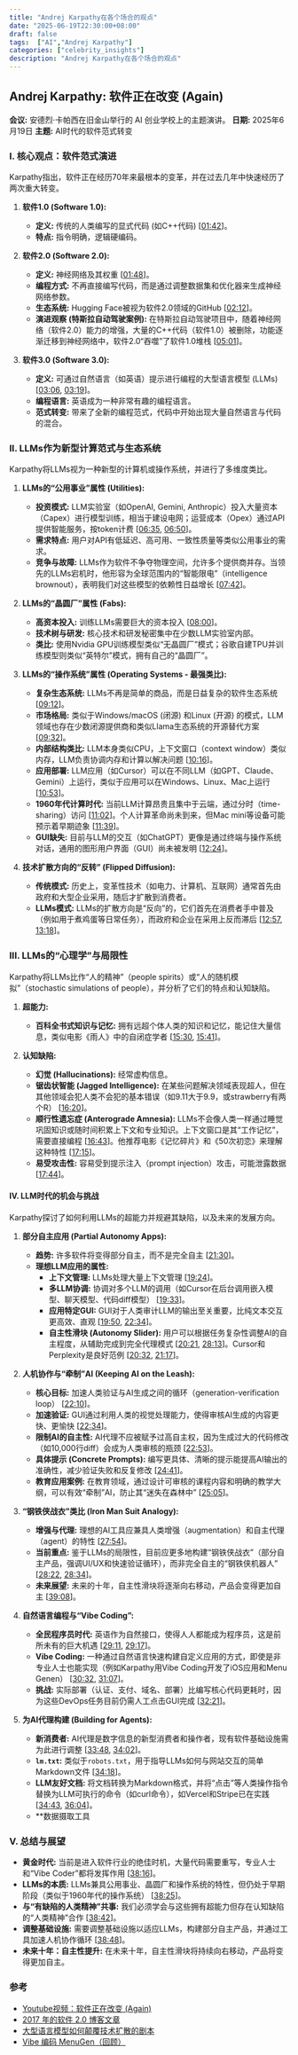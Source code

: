 ```yaml
---
title: "Andrej Karpathy在各个场合的观点"
date: "2025-06-19T22:30:00+08:00"
draft: false
tags:  ["AI","Andrej Karpathy"]
categories: ["celebrity_insights"]
description: "Andrej Karpathy在各个场合的观点"
---
```


## Andrej Karpathy: 软件正在改变 (Again)

**会议:** 安德烈·卡帕西在旧金山举行的 AI 创业学校上的主题演讲。
**日期:** 2025年6月19日
**主题:** AI时代的软件范式转变

### **I. 核心观点：软件范式演进**

Karpathy指出，软件正在经历70年来最根本的变革，并在过去几年中快速经历了两次重大转变。

1. **软件1.0 (Software 1.0):**
    * **定义:** 传统的人类编写的显式代码 (如C++代码) [[01:42](http://www.youtube.com/watch?v=LCEmiRjPEtQ&t=102)]。
    * **特点:** 指令明确，逻辑硬编码。

2. **软件2.0 (Software 2.0):**
    * **定义:** 神经网络及其权重 [[01:48](http://www.youtube.com/watch?v=LCEmiRjPEtQ&t=108)]。
    * **编程方式:** 不再直接编写代码，而是通过调整数据集和优化器来生成神经网络参数。
    * **生态系统:** Hugging Face被视为软件2.0领域的GitHub [[02:12](http://www.youtube.com/watch?v=LCEmiRjPEtQ&t=132)]。
    * **演进观察 (特斯拉自动驾驶案例):** 在特斯拉自动驾驶项目中，随着神经网络（软件2.0）能力的增强，大量的C++代码（软件1.0）被删除，功能逐渐迁移到神经网络中，软件2.0“吞噬”了软件1.0堆栈 [[05:01](http://www.youtube.com/watch?v=LCEmiRjPEtQ&t=301)]。

3. **软件3.0 (Software 3.0):**
    * **定义:** 可通过自然语言（如英语）提示进行编程的大型语言模型 (LLMs) [[03:06](http://www.youtube.com/watch?v=LCEmiRjPEtQ&t=186), [03:19](http://www.youtube.com/watch?v=LCEmiRjPEtQ&t=199)]。
    * **编程语言:** 英语成为一种非常有趣的编程语言。
    * **范式转变:** 带来了全新的编程范式，代码中开始出现大量自然语言与代码的混合。

### **II. LLMs作为新型计算范式与生态系统**

Karpathy将LLMs视为一种新型的计算机或操作系统，并进行了多维度类比。

1. **LLMs的“公用事业”属性 (Utilities):**
    * **投资模式:** LLM实验室（如OpenAI, Gemini, Anthropic）投入大量资本（Capex）进行模型训练，相当于建设电网；运营成本（Opex）通过API提供智能服务，按token计费 [[06:35](http://www.youtube.com/watch?v=LCEmiRjPEtQ&t=395), [06:50](http://www.youtube.com/watch?v=LCEmiRjPEtQ&t=410)]。
    * **需求特点:** 用户对API有低延迟、高可用、一致性质量等类似公用事业的需求。
    * **竞争与故障:** LLMs作为软件不争夺物理空间，允许多个提供商并存。当领先的LLMs宕机时，他形容为全球范围内的“智能限电”（intelligence brownout），表明我们对这些模型的依赖性日益增长 [[07:42](http://www.youtube.com/watch?v=LCEmiRjPEtQ&t=462)]。

2. **LLMs的“晶圆厂”属性 (Fabs):**
    * **高资本投入:** 训练LLMs需要巨大的资本投入 [[08:00](http://www.youtube.com/watch?v=LCEmiRjPEtQ&t=480)]。
    * **技术树与研发:** 核心技术和研发秘密集中在少数LLM实验室内部。
    * **类比:** 使用Nvidia GPU训练模型类似“无晶圆厂”模式；谷歌自建TPU并训练模型则类似“英特尔”模式，拥有自己的“晶圆厂”。

3. **LLMs的“操作系统”属性 (Operating Systems - 最强类比):**
    * **复杂生态系统:** LLMs不再是简单的商品，而是日益复杂的软件生态系统 [[09:12](http://www.youtube.com/watch?v=LCEmiRjPEtQ&t=552)]。
    * **市场格局:** 类似于Windows/macOS (闭源) 和Linux (开源) 的模式，LLM领域也存在少数闭源提供商和类似Llama生态系统的开源替代方案 [[09:32](http://www.youtube.com/watch?v=LCEmiRjPEtQ&t=572)]。
    * **内部结构类比:** LLM本身类似CPU，上下文窗口（context window）类似内存，LLM负责协调内存和计算以解决问题 [[10:16](http://www.youtube.com/watch?v=LCEmiRjPEtQ&t=616)]。
    * **应用部署:** LLM应用（如Cursor）可以在不同LLM（如GPT、Claude、Gemini）上运行，类似于应用可以在Windows、Linux、Mac上运行 [[10:53](http://www.youtube.com/watch?v=LCEmiRjPEtQ&t=653)]。
    * **1960年代计算时代:** 当前LLM计算昂贵且集中于云端，通过分时（time-sharing）访问 [[11:02](http://www.youtube.com/watch?v=LCEmiRjPEtQ&t=662)]。个人计算革命尚未到来，但Mac mini等设备可能预示着早期迹象 [[11:39](http://www.youtube.com/watch?v=LCEmiRjPEtQ&t=699)]。
    * **GUI缺失:** 目前与LLM的交互（如ChatGPT）更像是通过终端与操作系统对话，通用的图形用户界面（GUI）尚未被发明 [[12:24](http://www.youtube.com/watch?v=LCEmiRjPEtQ&t=744)]。

4. **技术扩散方向的“反转” (Flipped Diffusion):**
    * **传统模式:** 历史上，变革性技术（如电力、计算机、互联网）通常首先由政府和大型企业采用，随后才扩散到消费者。
    * **LLMs模式:** LLMs的扩散方向是“反向”的，它们首先在消费者手中普及（例如用于煮鸡蛋等日常任务），而政府和企业在采用上反而滞后 [[12:57](http://www.youtube.com/watch?v=LCEmiRjPEtQ&t=777), [13:18](http://www.youtube.com/watch?v=LCEmiRjPEtQ&t=798)]。

### **III. LLMs的“心理学”与局限性**

Karpathy将LLMs比作“人的精神”（people spirits）或“人的随机模拟”（stochastic simulations of people），并分析了它们的特点和认知缺陷。

1. **超能力:**
    * **百科全书式知识与记忆:** 拥有远超个体人类的知识和记忆，能记住大量信息，类似电影《雨人》中的自闭症学者 [[15:30](http://www.youtube.com/watch?v=LCEmiRjPEtQ&t=930), [15:41](http://www.youtube.com/watch?v=LCEmiRjPEtQ&t=941)]。

2. **认知缺陷:**
    * **幻觉 (Hallucinations):** 经常虚构信息。
    * **锯齿状智能 (Jagged Intelligence):** 在某些问题解决领域表现超人，但在其他领域会犯人类不会犯的基本错误（如9.11大于9.9，或strawberry有两个R） [[16:20](http://www.youtube.com/watch?v=LCEmiRjPEtQ&t=980)]。
    * **顺行性遗忘症 (Anterograde Amnesia):** LLMs不会像人类一样通过睡觉巩固知识或随时间积累上下文和专业知识。上下文窗口是其“工作记忆”，需要直接编程 [[16:43](http://www.youtube.com/watch?v=LCEmiRjPEtQ&t=1003)]。他推荐电影《记忆碎片》和《50次初恋》来理解这种特性 [[17:15](http://www.youtube.com/watch?v=LCEmiRjPEtQ&t=1035)]。
    * **易受攻击性:** 容易受到提示注入（prompt injection）攻击，可能泄露数据 [[17:44](http://www.youtube.com/watch?v=LCEmiRjPEtQ&t=1064)]。

#### **IV. LLM时代的机会与挑战**

Karpathy探讨了如何利用LLMs的超能力并规避其缺陷，以及未来的发展方向。

1. **部分自主应用 (Partial Autonomy Apps):**
    * **趋势:** 许多软件将变得部分自主，而不是完全自主 [[21:30](http://www.youtube.com/watch?v=LCEmiRjPEtQ&t=1290)]。
    * **理想LLM应用的属性:**
        * **上下文管理:** LLMs处理大量上下文管理 [[19:24](http://www.youtube.com/watch?v=LCEmiRjPEtQ&t=1164)]。
        * **多LLM协调:** 协调对多个LLM的调用（如Cursor在后台调用嵌入模型、聊天模型、代码diff模型） [[19:33](http://www.youtube.com/watch?v=LCEmiRjPEtQ&t=1173)]。
        * **应用特定GUI:** GUI对于人类审计LLM的输出至关重要，比纯文本交互更高效、直观 [[19:50](http://www.youtube.com/watch?v=LCEmiRjPEtQ&t=1190), [22:34](http://www.youtube.com/watch?v=LCEmiRjPEtQ&t=1354)]。
        * **自主性滑块 (Autonomy Slider):** 用户可以根据任务复杂性调整AI的自主程度，从辅助完成到完全代理模式 [[20:21](http://www.youtube.com/watch?v=LCEmiRjPEtQ&t=1221), [28:13](http://www.youtube.com/watch?v=LCEmiRjPEtQ&t=1693)]。Cursor和Perplexity是良好范例 [[20:32](http://www.youtube.com/watch?v=LCEmiRjPEtQ&t=1232), [21:17](http://www.youtube.com/watch?v=LCEmiRjPEtQ&t=1277)]。

2. **人机协作与“牵制”AI (Keeping AI on the Leash):**
    * **核心目标:** 加速人类验证与AI生成之间的循环（generation-verification loop） [[22:10](http://www.youtube.com/watch?v=LCEmiRjPEtQ&t=1330)]。
    * **加速验证:** GUI通过利用人类的视觉处理能力，使得审核AI生成的内容更快、更愉快 [[22:34](http://www.youtube.com/watch?v=LCEmiRjPEtQ&t=1354)]。
    * **限制AI的自主性:** AI代理不应被赋予过高自主权，因为生成过大的代码修改（如10,000行diff）会成为人类审核的瓶颈 [[22:53](http://www.youtube.com/watch?v=LCEmiRjPEtQ&t=1373)]。
    * **具体提示 (Concrete Prompts):** 编写更具体、清晰的提示能提高AI输出的准确性，减少验证失败和反复修改 [[24:41](http://www.youtube.com/watch?v=LCEmiRjPEtQ&t=1481)]。
    * **教育应用案例:** 在教育领域，通过设计可审核的课程内容和明确的教学大纲，可以有效“牵制”AI，防止其“迷失在森林中” [[25:05](http://www.youtube.com/watch?v=LCEmiRjPEtQ&t=1505)]。

3. **“钢铁侠战衣”类比 (Iron Man Suit Analogy):**
    * **增强与代理:** 理想的AI工具应兼具人类增强（augmentation）和自主代理（agent）的特性 [[27:54](http://www.youtube.com/watch?v=LCEmiRjPEtQ&t=1674)]。
    * **当前重点:** 鉴于LLMs的局限性，目前应更多地构建“钢铁侠战衣”（部分自主产品，强调UI/UX和快速验证循环），而非完全自主的“钢铁侠机器人” [[28:22](http://www.youtube.com/watch?v=LCEmiRjPEtQ&t=1702), [28:34](http://www.youtube.com/watch?v=LCEmiRjPEtQ&t=1714)]。
    * **未来展望:** 未来的十年，自主性滑块将逐渐向右移动，产品会变得更加自主 [[39:08](http://www.youtube.com/watch?v=LCEmiRjPEtQ&t=2348)]。

4. **自然语言编程与“Vibe Coding”:**
    * **全民程序员时代:** 英语作为自然接口，使得人人都能成为程序员，这是前所未有的巨大机遇 [[29:11](http://www.youtube.com/watch?v=LCEmiRjPEtQ&t=1751), [29:17](http://www.youtube.com/watch?v=LCEmiRjPEtQ&t=1757)]。
    * **Vibe Coding:** 一种通过自然语言快速构建自定义应用的方式，即使是非专业人士也能实现（例如Karpathy用Vibe Coding开发了iOS应用和Menu Genen） [[30:32](http://www.youtube.com/watch?v=LCEmiRjPEtQ&t=1832), [31:07](http://www.youtube.com/watch?v=LCEmiRjPEtQ&t=1867)]。
    * **挑战:** 实际部署（认证、支付、域名、部署）比编写核心代码更耗时，因为这些DevOps任务目前仍需人工点击GUI完成 [[32:21](http://www.youtube.com/watch?v=LCEmiRjPEtQ&t=1941)]。

5. **为AI代理构建 (Building for Agents):**
    * **新消费者:** AI代理是数字信息的新型消费者和操作者，现有软件基础设施需为此进行调整 [[33:48](http://www.youtube.com/watch?v=LCEmiRjPEtQ&t=2028), [34:02](http://www.youtube.com/watch?v=LCEmiRjPEtQ&t=2042)]。
    * **`lm.txt`:** 类似于`robots.txt`，用于指导LLMs如何与网站交互的简单Markdown文件 [[34:18](http://www.youtube.com/watch?v=LCEmiRjPEtQ&t=2058)]。
    * **LLM友好文档:** 将文档转换为Markdown格式，并将“点击”等人类操作指令替换为LLM可执行的命令（如curl命令），如Vercel和Stripe已在实践 [[34:43](http://www.youtube.com/watch?v=LCEmiRjPEtQ&t=2083), [36:04](http://www.youtube.com/watch?v=LCEmiRjPEtQ&t=2164)]。
    * **数据摄取工具

### **V. 总结与展望**

* **黄金时代:** 当前是进入软件行业的绝佳时机，大量代码需要重写，专业人士和“Vibe Coder”都将发挥作用 [[38:16](http://www.youtube.com/watch?v=LCEmiRjPEtQ&t=2296)]。
* **LLMs的本质:** LLMs兼具公用事业、晶圆厂和操作系统的特性，但仍处于早期阶段（类似于1960年代的操作系统） [[38:25](http://www.youtube.com/watch?v=LCEmiRjPEtQ&t=2305)]。
* **与“有缺陷的人类精神”共事:** 我们必须学会与这些拥有超能力但存在认知缺陷的“人类精神”合作 [[38:42](http://www.youtube.com/watch?v=LCEmiRjPEtQ&t=2322)]。
* **调整基础设施:** 需要调整基础设施以适应LLMs，构建部分自主产品，并通过工具加速人机协作循环 [[38:48](http://www.youtube.com/watch?v=LCEmiRjPEtQ&t=2328)]。
* **未来十年：自主性提升:** 在未来十年，自主性滑块将持续向右移动，产品将变得更加自主。

### 参考

* [Youtube视频：软件正在改变 (Again)](https://www.youtube.com/watch?v=LCEmiRjPEtQ&t=102s)
* [2017 年的软件 2.0 博客文章](https://karpathy.medium.com/software-2-0-a64152b37c35)
* [大型语言模型如何颠覆技术扩散的剧本](https://karpathy.bearblog.dev/power-to-the-people/)
* [Vibe 编码 MenuGen（回顾）](https://karpathy.bearblog.dev/vibe-coding-menugen/)
